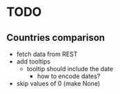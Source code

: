 # TODO

## Countries comparison

- fetch data from REST
- add tooltips
    - tooltip should include the date
        - how to encode dates?
- skip values of 0 (make None)
